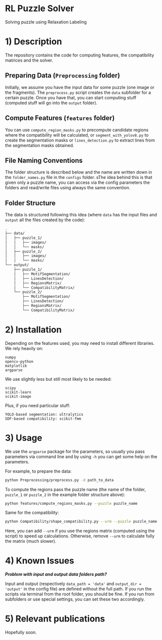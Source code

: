 # RL Puzzle Solver
Solving puzzle using Relaxation Labeling

# 1) Description
The repository contains the code for computing features, the compatibility matrices and the solver.

## Preparing Data (`Preprocessing` folder)
Initially, we assume you have the input data for some puzzle (one image or the fragments).
The `preprocess.py` script creates the `data` subfolder for a certain puzzle. Once you have that, you can start computing stuff (computed stuff will go into the `output` folder).

## Compute Features (`features` folder)
You can use `compute_region_masks.py` to precompute candidate regions where the compatibility will be calculated, or `segment_with_yolov8.py` to create the segmentation masks or `lines_detection.py` to extract lines from the segmentation masks obtained. 

## File Naming Conventions
The folder structure is described below and the name are written down in the `folder_names.py` file in the `configs` folder. 
sThe idea behind this is that given only a puzzle name, you can access via the config parameters the folders and read/write files using always the same convention.

## Folder Structure
The data is structured following this idea (where `data` has the input files and `output` all the files created by the code):
```bash
.
├── data/
│   ├── puzzle_1/
│   │   ├── images/
│   │   └── masks/
│   ├── puzzle_2/
│   │   ├── images/
│   │   └── masks/
└── output/
    ├── puzzle_1/
    │   ├── MotifSegmentation/
    │   ├── LinesDetection/
    │   ├── RegionsMatrix/
    │   └── CompatibilityMatrix/
    └── puzzle_2/
        ├── MotifSegmentation/
        ├── LinesDetection/
        ├── RegionsMatrix/
        └── CompatibilityMatrix/
```



# 2) Installation
Depending on the features used, you may need to install different libraries. 
We rely heavily on:
```
numpy
opencv-python
matplotlib
argparse
```
We use slightly less but still most likely to be needed:
```
scipy
scikit-learn
scikit-image
```
Plus, if you need particular stuff:
```
YOLO-based segmentation: ultralytics
SDF-based compatibility: scikit-fmm
```

# 3) Usage
We use the `argparse` package for the parameters, so usually you pass parameters via command line and by using `-h` you can get some help on the parameters.

For example, to prepare the data:
```bash
python Preprocessing/preprocess.py -d path_to_data
```

To compute the regions pass the puzzle name (the name of the folder, `puzzle_1` or `puzzle_2` in the example folder structure above):
```bash
python features/compute_regions_masks.py --puzzle puzzle_name
```

Same for the compatibility:
```bash
python Compatibility/shape_compatibility.py --urm --puzzle puzzle_name
```
Here, you can add `--urm` if you use the regions matrix (computed using the script) to speed up calculations. Otherwise, remove `--urm` to calculate fully the matrix (much slower).

# 4) Known Issues

***Problem with input and output data folders path?***

Input and output (respectively `data_path = 'data'` and `output_dir = 'output'` in the config file) are defined without the full path. If you run the scripts via terminal from the root folder, you should be fine. If you run from subfolders or use special settings, you can set these two accordingly.

# 5) Relevant publications
Hopefully soon.

